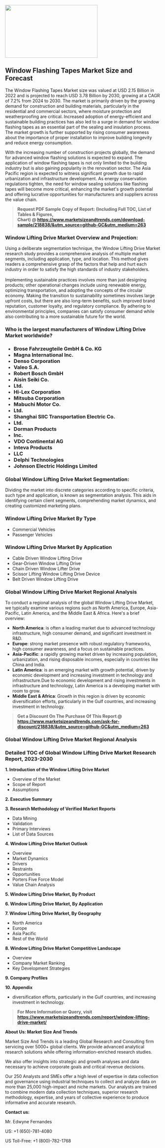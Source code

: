 <p><img class="alignnone size-medium wp-image-20088" src="https://ffe5etoiles.com/wp-content/uploads/2024/12/MST1-300x171.png" alt="" width="300" height="171" /></p><h2>Window Flashing Tapes Market Size and Forecast</h2><p>The Window Flashing Tapes Market size was valued at USD 2.15 Billion in 2022 and is projected to reach USD 3.78 Billion by 2030, growing at a CAGR of 7.2% from 2024 to 2030. The market is primarily driven by the growing demand for construction and building materials, particularly in the residential and commercial sectors, where moisture protection and weatherproofing are critical. Increased adoption of energy-efficient and sustainable building practices has also led to a surge in demand for window flashing tapes as an essential part of the sealing and insulation process. The market growth is further supported by rising consumer awareness about the importance of proper installation to improve building longevity and reduce energy consumption.</p><p>With the increasing number of construction projects globally, the demand for advanced window flashing solutions is expected to expand. The application of window flashing tapes is not only limited to the building industry but is also gaining popularity in the renovation sector. The Asia Pacific region is expected to witness significant growth due to rapid urbanization and infrastructure development. As energy conservation regulations tighten, the need for window sealing solutions like flashing tapes will become more critical, enhancing the market's growth potential and offering lucrative opportunities for manufacturers and suppliers across the value chain.</p></p><blockquote id="" class=""><strong>Request PDF Sample Copy of Report: (Including Full TOC, List of Tables &amp; Figures, Chart)&nbsp;@&nbsp;<strong><a href="https://www.marketsizeandtrends.com/download-sample/218838/&utm_source=github-GC&utm_medium=263" target="_blank">https://www.marketsizeandtrends.com/download-sample/218838/&utm_source=github-GC&utm_medium=263</a></strong></strong></blockquote><h3 id="" class="">Window Lifting Drive Market&nbsp;Overview and Projection:</h3><p id="" class="">Using a deliberate segmentation technique, the Window Lifting Drive Market research study provides a comprehensive analysis of multiple market segments, including application, type, and location. This method gives readers a comprehensive grasp of the factors that help and hurt each industry in order to satisfy the high standards of industry stakeholders. <br /> <br />Implementing sustainable practices involves more than just designing products; other operational changes include using renewable energy, optimizing transportation, and adopting the concepts of the circular economy. Making the transition to sustainability sometimes involves large upfront costs, but there are also long-term benefits, such improved brand reputation, customer loyalty, and regulatory compliance. By adhering to environmental principles, companies can satisfy consumer demand while also contributing to a more sustainable future for the world.</p><h3 id="" class="">Who is the largest manufacturers of&nbsp;Window Lifting Drive Market worldwide?</h3><h3 class=""><p><ul><li>Brose Fahrzeugteile GmbH & Co. KG </li><li> Magna International Inc. </li><li> Denso Corporation </li><li> Valeo S.A. </li><li> Robert Bosch GmbH </li><li> Aisin Seiki Co. </li><li> Ltd. </li><li> Hi-Lex Corporation </li><li> Mitsuba Corporation </li><li> Mabuchi Motor Co. </li><li> Ltd. </li><li> Shanghai SIIC Transportation Electric Co. </li><li> Ltd. </li><li> Dorman Products </li><li> Inc. </li><li> VDO Continental AG </li><li> Inteva Products </li><li> LLC </li><li> Delphi Technologies </li><li> Johnson Electric Holdings Limited</li></ul></p></h3><h3 id="" class="">Global&nbsp;Window Lifting Drive Market Segmentation:</h3><p id="" class="">Dividing the market into discrete categories according to specific criteria, such type and application, is known as segmentation analysis. This aids in identifying certain client segments, comprehending market dynamics, and creating customized marketing plans.</p><h3 id="" class="">Window Lifting Drive Market&nbsp;By Type</h3><p><p><ul><li>Commercial Vehicles</li><li> Passenger Vehicles</p></li></ul></p></p><h3 id="" class="">Window Lifting Drive Market&nbsp;By Application</h3><p class=""><p><ul><li>Cable Driven Window Lifting Drive</li><li> Gear-Driven Window Lifting Drive</li><li> Chain Driven Window Lifter Drive</li><li> Scissor Lifting Window Lifting Drive Device</li><li> Belt Driven Window Lifting Drive</li></ul></p></p><h3 id="" class="">Global Window Lifting Drive Market Regional Analysis</h3><p id="" class="">To conduct a regional analysis of the global Window Lifting Drive Market, we typically examine various regions such as North America, Europe, Asia-Pacific, Latin America, and the Middle East &amp; Africa. Here's a brief overview:</p><ul><li><strong>North America</strong>: is often a leading market due to advanced technology infrastructure, high consumer demand, and significant investment in R&amp;D.</li><li><strong>Europe</strong>: strong market presence with robust regulatory frameworks, high consumer awareness, and a focus on sustainable practices.</li><li><strong>Asia-Pacific</strong>: a rapidly growing market driven by increasing population, urbanization, and rising disposable incomes, especially in countries like China and India.</li><li><strong>Latin America</strong>: is an emerging market with growth potential, driven by economic development and increasing investment in technology and infrastructure.Due to economic development and rising investments in infrastructure and technology, Latin America is a developing market with room to grow.</li><li><strong>Middle East &amp; Africa</strong>: Growth in this region is driven by economic diversification efforts, particularly in the Gulf countries, and increasing investment in technology.</li></ul><blockquote id="" class=""><strong>Get a Discount On The Purchase Of This Report @ <strong><a href="https://www.marketsizeandtrends.com/ask-for-discount/218838/&utm_source=github-GC&utm_medium=263" target="_blank">https://www.marketsizeandtrends.com/ask-for-discount/218838/&utm_source=github-GC&utm_medium=263</a></strong></strong></blockquote><h3 id="" class="">Global Window Lifting Drive Market Regional Analysis</h3><h3 id="" class="">Detailed TOC of Global Window Lifting Drive Market Research Report, 2023-2030</h3><p id="" class=""><strong>1. Introduction of the Window Lifting Drive Market</strong></p><ul><li>Overview of the Market</li><li>Scope of Report</li><li>Assumptions</li></ul><p id="" class=""><strong>2. Executive Summary</strong></p><p id="" class=""><strong>3. Research Methodology of Verified Market Reports</strong></p><ul><li>Data Mining</li><li>Validation</li><li>Primary Interviews</li><li>List of Data Sources</li></ul><p id="" class=""><strong>4. Window Lifting Drive Market Outlook</strong></p><ul><li>Overview</li><li>Market Dynamics</li><li>Drivers</li><li>Restraints</li><li>Opportunities</li><li>Porters Five Force Model</li><li>Value Chain Analysis</li></ul><p id="" class=""><strong>5. Window Lifting Drive Market, By Product</strong></p><p id="" class=""><strong>6. Window Lifting Drive Market, By Application</strong></p><p id="" class=""><strong>7. Window Lifting Drive Market, By Geography</strong></p><ul><li>North America</li><li>Europe</li><li>Asia Pacific</li><li>Rest of the World</li></ul><p id="" class=""><strong>8. Window Lifting Drive Market Competitive Landscape</strong></p><ul><li>Overview</li><li>Company Market Ranking</li><li>Key Development Strategies</li></ul><p id="" class=""><strong>9. Company Profiles</strong></p><p id="" class=""><strong>10. Appendix</strong></p><ul><li>diversification efforts, particularly in the Gulf countries, and increasing investment in technology.</li></ul><blockquote id="" class=""><strong>For More Information or Query, visit <strong><strong><a href="https://www.marketsizeandtrends.com/report/window-lifting-drive-market/" target="_blank">https://www.marketsizeandtrends.com/report/window-lifting-drive-market/</a></strong></strong></strong></blockquote><p id="" class=""><strong>About Us: Market Size And Trends</strong></p><p id="" class="">Market Size And Trends is a leading Global Research and Consulting firm servicing over 5000+ global clients. We provide advanced analytical research solutions while offering information-enriched research studies.</p><p id="" class="">We also offer insights into strategic and growth analyses and data necessary to achieve corporate goals and critical revenue decisions.</p><p id="" class="">Our 250 Analysts and SMEs offer a high level of expertise in data collection and governance using industrial techniques to collect and analyze data on more than 25,000 high-impact and niche markets. Our analysts are trained to combine modern data collection techniques, superior research methodology, expertise, and years of collective experience to produce informative and accurate research.</p><p id="" class=""><strong>Contact us:</strong></p><p id="" class="">Mr. Edwyne Fernandes</p><p id="" class="">US: +1 (650)-781-4080</p><p id="" class="">US Toll-Free: +1 (800)-782-1768</p>
